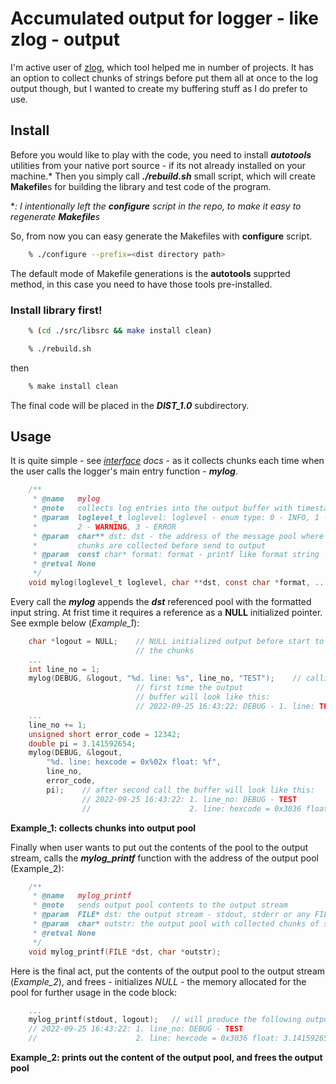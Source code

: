 # Accumulated output for logger - like zlog - output

I'm active user of [zlog](https://github.com/HardySimpson/zlog), which tool helped me in number of projects. It has an option to collect chunks of strings before put them all at once to the log output though, but I wanted to create my buffering stuff as I do prefer to use.

<h2>Install</h2>

Before you would like to play with the code, you need to install ***autotools*** utilities from your native port source - if its not already installed on your machine.*
Then you simply call ***./rebuild.sh*** small script, which will create **Makefile**s for building the library and test code of the program.

**: I intentionally left the <b><i>configure</i></b> script in the repo, to make it easy to regenerate ***Makefile***s*

So, from now you can easy generate the Makefiles with **configure** script.

```bash
    % ./configure --prefix=<dist directory path>
```
The default mode of Makefile generations is the **autotools** supprted method, in this case you need to have those tools pre-installed.

<h3>Install library first!</h3>

```bash
    % (cd ./src/libsrc && make install clean)
```

```bash
    % ./rebuild.sh
```

then

```bash
    % make install clean
```

The final code will be placed in the ***DIST_1.0*** subdirectory.

<h2>Usage</h2>

It is quite simple - see *[interface](src/README.md) docs* - as it collects chunks each time when the user calls the logger's main entry function - ***mylog***.
```c
    /**
     * @name   mylog
     * @note   collects log entries into the output buffer with timestamp and loglevel info
     * @param  loglevel_t loglevel: loglevel - enum type: 0 - INFO, 1 - DEBUG
     *         2 - WARNING, 3 - ERROR
     * @param  char** dst: dst - the address of the message pool where
     *         chunks are collected before send to output    
     * @param  const char* format: format - printf like format string
     * @retval None
     */
    void mylog(loglevel_t loglevel, char **dst, const char *format, ...);
```

Every call the ***mylog*** appends the ***dst*** referenced pool with the formatted input string.
At frist time it requires a reference as a **NULL** initialized pointer. See exmple below (*Example_1*):
```c
    char *logout = NULL;    // NULL initialized output before start to collect 
                            // the chunks
    ...
    int line_no = 1;
    mylog(DEBUG, &logout, "%d. line: %s", line_no, "TEST");    // calling 
                            // first time the output 
                            // buffer will look like this:
                            // 2022-09-25 16:43:22: DEBUG - 1. line: TEST
    ...
    line_no += 1;
    unsigned short error_code = 12342;
    double pi = 3.141592654;
    mylog(DEBUG, &logout, 
        "%d. line: hexcode = 0x%02x float: %f", 
        line_no, 
        error_code, 
        pi);    // after second call the buffer will look like this:
                // 2022-09-25 16:43:22: 1. line_no: DEBUG - TEST
                //                      2. line: hexcode = 0x3036 float: 3.141592654
``` 
**Example_1: collects chunks into output pool**

Finally when user wants to put out the contents of the pool to the output stream, calls the ***mylog_printf*** function with the address of the output pool (Example_2):
```c
    /**
     * @name   mylog_printf
     * @note   sends output pool contents to the output stream
     * @param  FILE* dst: the output stream - stdout, stderr or any FILE* pointer
     * @param  char* outstr: the output pool with collected chunks of strings
     * @retval None
     */
    void mylog_printf(FILE *dst, char *outstr);
```
Here is the final act, put the contents of the output pool to the output stream (*Example_2*), and frees - initializes *NULL* - the memory allocated for the pool for further usage in the code block:
```c
    ...
    mylog_printf(stdout, logout);   // will produce the following output in STDOUT
    // 2022-09-25 16:43:22: 1. line_no: DEBUG - TEST
    //                      2. line: hexcode = 0x3036 float: 3.141592654
```
**Example_2: prints out the content of the output pool, and frees the output pool**
